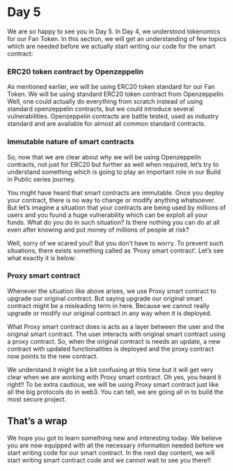 # Day 5

We are so happy to see you in Day 5. In Day 4, we understood tokenomics for our Fan Token. In this section, we will get an understanding of few topics which are needed before we actually start writing our code for the smart contract: 

### ERC20 token contract by Openzeppelin

As mentioned earlier, we will be using ERC20 token standard for our Fan Token. We will be using standard ERC20 token contract from Openzeppelin. Well, one could actually do everything from scratch instead of using standard openzeppelin contracts, but we could introduce several vulnerabilities. Openzeppelin contracts are battle tested, used as industry standard and are available for almost all common standard contracts.

### Immutable nature of smart contracts

So, now that we are clear about why we will be using Openzeppelin contracts, not just for ERC20 but further as well when required, let’s try to understand something which is going to play an important role in our Build in Public series journey. 

You might have heard that smart contracts are immutable. Once you deploy your contract, there is no way to change or modify anything whatsoever. But let’s imagine a situation that your contracts are being used by millions of users and you found a huge vulnerability which can be exploit all your funds. What do you do in such situation? Is there nothing you can do at all even after knowing and put money of millions of people at risk? 

Well, sorry of we scared you!! But you don’t have to worry. To prevent such situations, there exists something called as ‘Proxy smart contract’. Let’s see what exactly it is below: 

### Proxy smart contract

Whenever the situation like above arises, we use Proxy smart contract to upgrade our original contract. But saying upgrade our original smart contract might be a misleading term in here. Because we cannot really upgrade or modify our original contract in any way when it is deployed. 

What Proxy smart contract does is acts as a layer between the user and the original smart contract. The user interacts with original smart contract using a proxy contract. So, when the original contract is needs an update, a new contract with updated functionalities is deployed and the proxy contract now points to the new contract. 

We understand it might be a bit confusing at this time but it will get very clear when we are working with Proxy smart contract. Oh yes, you heard it right!! To be extra cautious, we will be using Proxy smart contract just like all the big protocols do in web3. You can tell, we are going all in to build the most secure project.

## That’s a wrap

We hope you got to learn something new and interesting today. We believe you are now equipped with all the necessary information needed before we start writing code for our smart contract. In the next day content, we will start writing smart contract code and we cannot wait to see you there!!